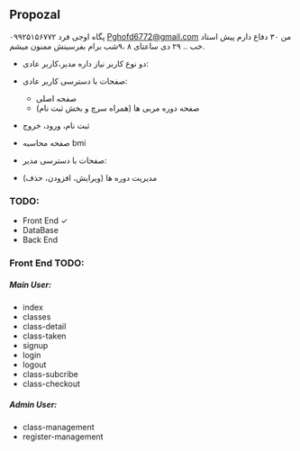 ## Propozal

پگاه اوجی فرد
۰۹۹۲۵۱۵۶۷۷۲
Pghofd6772@gmail.com
من ۳۰ دفاع دارم پیش استاد خب ..
۲۹ دی ساعتای ۸ ،۹شب برام بفرسینش ممنون میشم.

- دو نوع کاربر نیاز داره مدیر،کاربر عادی:
- صفحات با دسترسی کاربر عادی:

  - صفحه اصلی
  - صفحه دوره مربی ها (همراه سرچ و بخش ثبت نام)

- ثبت نام، ورود، خروج
- صفحه محاسبه bmi

- صفحات با دسترسی مدیر:
- مدیریت دوره ها (ویرایش، افزودن، حذف)

### TODO:

- Front End ✓
- DataBase
- Back End

### Front End TODO:

##### Main User:

- index
- classes
- class-detail
- class-taken
- signup
- login
- logout
- class-subcribe
- class-checkout

##### Admin User:

- class-management
- register-management
